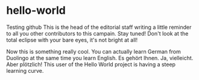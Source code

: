# hello-world
Testing github
This is the head of the editorial staff writing a little reminder to all you other contributors to this campain.
Stay tuned! Don't look at the total eclipse with your bare eyes, it's not bright at all!

Now this is something really cool. You can actually learn German from Duolingo at the same time you learn English.
Es gehört Ihnen.
Ja, vielleicht.
Aber plötzlich!
This user of the Hello World project is having a steep learning curve.
